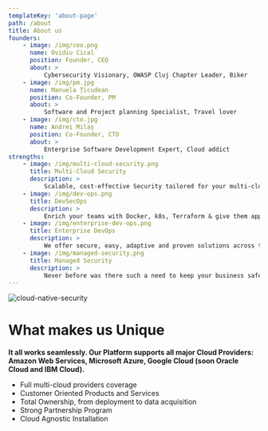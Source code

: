 ```yaml
---
templateKey: 'about-page'
path: /about
title: About us
founders:
    - image: /img/ceo.png
      name: Ovidiu Cical
      position: Founder, CEO
      about: >
          Cybersecurity Visionary, OWASP Cluj Chapter Leader, Biker
    - image: /img/pm.jpg
      name: Manuela Țicudean
      position: Co-Founder, PM
      about: >
          Software and Project planning Specialist, Travel lover
    - image: /img/cto.jpg
      name: Andrei Milaș
      position: Co-Founder, CTO
      about: >
          Enterprise Software Development Expert, Cloud addict
strengths:
    - image: /img/multi-cloud-security.png
      title: Multi-Cloud Security
      description: >
          Scalable, cost-effective Security tailored for your multi-cloud environments and workflows. Works with AWS, Azure and Google Cloud.
    - image: /img/dev-ops.png
      title: DevSecOps
      description: >
          Enrich your teams with Docker, k8s, Terraform & give them application and platform security insights earlier in the development lifecycle.
    - image: /img/enterprise-dev-ops.png
      title: Enterprise DevOps
      description: >
          We offer secure, easy, adaptive and proven solutions across the entire DevOps workflow. And we do it at scale.
    - image: /img/managed-security.png
      title: Managed Security
      description: >
          Never before was there such a need to keep your business safe. The granular approach we have can easily take you there.
---
```


![cloud-native-security](/img/cloud-native-security.png)

# What makes us Unique
**It all works seamlessly. Our Platform supports all major Cloud Providers: Amazon Web Services, Microsoft Azure, Google Cloud (soon Oracle Cloud and IBM Cloud).**
-   Full multi-cloud providers coverage
-   Customer Oriented Products and Services
-   Total Ownership, from deployment to data acquisition
-   Strong Partnership Program
-   Cloud Agnostic Installation

